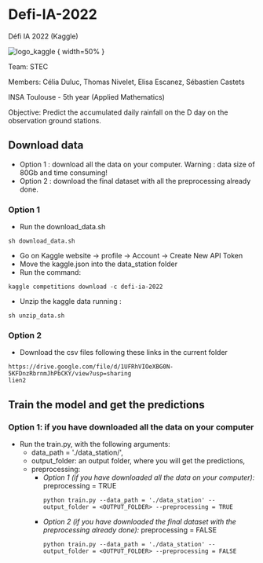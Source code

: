 # Defi-IA-2022
Défi IA 2022 (Kaggle)

![logo_kaggle](https://upload.wikimedia.org/wikipedia/commons/7/7c/Kaggle_logo.png) { width=50% }

Team: STEC

Members: Célia Duluc, Thomas Nivelet, Elisa Escanez, Sébastien Castets

INSA Toulouse - 5th year (Applied Mathematics)

Objective: Predict the accumulated daily rainfall on the D day on the observation ground stations.


## Download data

- Option 1 : download all the data on your computer. Warning : data size of 80Gb and time consuming!
- Option 2 : download the final dataset with all the preprocessing already done. 

### Option 1
- Run the download_data.sh 

```
sh download_data.sh
```
- Go on Kaggle website -> profile -> Account -> Create New API Token
- Move the kaggle.json into the data_station folder
- Run the command:

```
kaggle competitions download -c defi-ia-2022
```
- Unzip the kaggle data running :
```
sh unzip_data.sh
```
### Option 2

- Download the csv files following these links in the current folder
```
https://drive.google.com/file/d/1UFRhVIOeXBG0N-5KFDnzRbrnmJhPbCKY/view?usp=sharing
lien2
```
## Train the model and get the predictions

### Option 1: if you have downloaded all the data on your computer


- Run the train.py, with the following arguments: 
  - data_path = './data_station/', 
  - output_folder: an output folder, where you will get the predictions,
  - preprocessing:
    - *Option 1 (if you have downloaded all the data on your computer):* preprocessing = TRUE
      ```
      python train.py --data_path = './data_station' --output_folder = <OUTPUT_FOLDER> --preprocessing = TRUE
      ```
    - *Option 2 (if you have downloaded the final dataset with the preprocessing already done):* preprocessing = FALSE
      ```
      python train.py --data_path = './data_station' --output_folder = <OUTPUT_FOLDER> --preprocessing = FALSE
      ```

